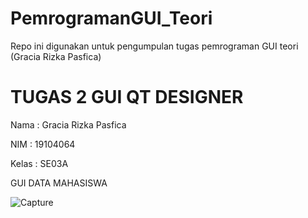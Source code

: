 # PemrogramanGUI_Teori
Repo ini digunakan untuk pengumpulan tugas pemrograman GUI teori (Gracia Rizka Pasfica)
# TUGAS 2 GUI QT DESIGNER 
Nama  : Gracia Rizka Pasfica

NIM   : 19104064

Kelas : SE03A

GUI DATA MAHASISWA

![Capture](https://user-images.githubusercontent.com/62453385/116973125-44b37800-ace6-11eb-8f3a-86be674be77a.PNG)

